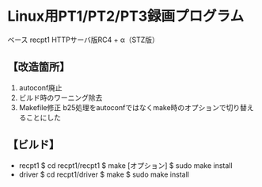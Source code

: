 # Linux用PT1/PT2/PT3録画プログラム

ベース recpt1 HTTPサーバ版RC4 + α（STZ版）

## 【改造箇所】
1. autoconf廃止
2. ビルド時のワーニング除去
3. Makefile修正
   b25処理をautoconfではなくmake時のオプションで切り替えることにした

## 【ビルド】
- recpt1
  $ cd recpt1/recpt1
  $ make [オプション]
  $ sudo make install
- driver
  $ cd recpt1/driver
  $ make
  $ sudo make install



  

